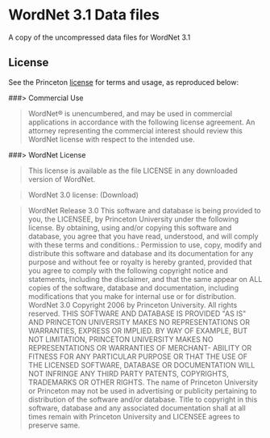 # WordNet 3.1 Data files

A copy of the uncompressed data files for WordNet 3.1

## License

See the Princeton [license](http://wordnet.princeton.edu/wordnet/license/)
for terms and usage, as reproduced below:

###> Commercial Use

>WordNet® is unencumbered, and may be used in commercial applications in
accordance with the following license agreement. An attorney representing the
commercial interest should review this WordNet license with respect to the
intended use.

###> WordNet License

>This license is available as the file LICENSE in any downloaded version of
WordNet. 

>WordNet 3.0 license: (Download)

>WordNet Release 3.0 This software and database is being provided to you, the
LICENSEE, by Princeton University under the following license. By obtaining,
using and/or copying this software and database, you agree that you have read,
understood, and will comply with these terms and conditions.: Permission to
use, copy, modify and distribute this software and database and its
documentation for any purpose and without fee or royalty is hereby granted,
provided that you agree to comply with the following copyright notice and
statements, including the disclaimer, and that the same appear on ALL copies of
the software, database and documentation, including modifications that you make
for internal use or for distribution. WordNet 3.0 Copyright 2006 by Princeton
University. All rights reserved. THIS SOFTWARE AND DATABASE IS PROVIDED "AS IS"
AND PRINCETON UNIVERSITY MAKES NO REPRESENTATIONS OR WARRANTIES, EXPRESS OR
IMPLIED. BY WAY OF EXAMPLE, BUT NOT LIMITATION, PRINCETON UNIVERSITY MAKES NO
REPRESENTATIONS OR WARRANTIES OF MERCHANT- ABILITY OR FITNESS FOR ANY
PARTICULAR PURPOSE OR THAT THE USE OF THE LICENSED SOFTWARE, DATABASE OR
DOCUMENTATION WILL NOT INFRINGE ANY THIRD PARTY PATENTS, COPYRIGHTS, TRADEMARKS
OR OTHER RIGHTS. The name of Princeton University or Princeton may not be used
in advertising or publicity pertaining to distribution of the software and/or
database. Title to copyright in this software, database and any associated
documentation shall at all times remain with Princeton University and LICENSEE
agrees to preserve same.